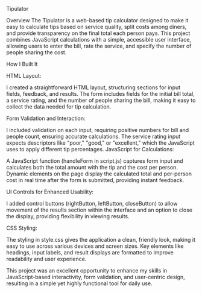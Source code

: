 Tipulator

Overview
The Tipulator is a web-based tip calculator designed to make it easy to calculate tips based on service quality, split costs among diners, and provide transparency on the final total each person pays. This project combines JavaScript calculations with a simple, accessible user interface, allowing users to enter the bill, rate the service, and specify the number of people sharing the cost.

How I Built It

HTML Layout:

I created a straightforward HTML layout, structuring sections for input fields, feedback, and results.
The form includes fields for the initial bill total, a service rating, and the number of people sharing the bill, making it easy to collect the data needed for tip calculation.

Form Validation and Interaction:

I included validation on each input, requiring positive numbers for bill and people count, ensuring accurate calculations.
The service rating input expects descriptors like "poor," "good," or "excellent," which the JavaScript uses to apply different tip percentages.
JavaScript for Calculations:

A JavaScript function (handleForm in script.js) captures form input and calculates both the total amount with the tip and the cost per person.
Dynamic elements on the page display the calculated total and per-person cost in real time after the form is submitted, providing instant feedback.

UI Controls for Enhanced Usability:

I added control buttons (rightButton, leftButton, closeButton) to allow movement of the results section within the interface and an option to close the display, providing flexibility in viewing results.

CSS Styling:

The styling in style.css gives the application a clean, friendly look, making it easy to use across various devices and screen sizes.
Key elements like headings, input labels, and result displays are formatted to improve readability and user experience.

This project was an excellent opportunity to enhance my skills in JavaScript-based interactivity, form validation, and user-centric design, resulting in a simple yet highly functional tool for daily use.
